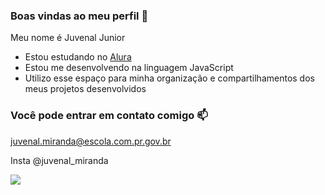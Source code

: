 ### Boas vindas ao meu perfil 💙
Meu nome é Juvenal Junior 


- Estou estudando no [Alura](https://www.alura.com.br)
- Estou me desenvolvendo na linguagem JavaScript
- Utilizo esse espaço para minha organização e compartilhamentos dos meus projetos desenvolvidos

### Você pode entrar em contato comigo  📫
juvenal.miranda@escola.com.pr.gov.br

Insta @juvenal_miranda

![](https://media1.tenor.com/m/gslLvdFGQDoAAAAC/bolsonaro.gif)
